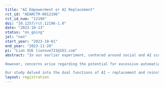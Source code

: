 ```yaml
---
title: "AI Empowerment or AI Replacement"
rct_id: "AEARCTR-0012196"
rct_id_num: "12196"
doi: "10.1257/rct.12196-1.0"
date: "2023-10-13"
status: "on_going"
jel: "nan"
start_year: "2023-10-01"
end_year: "2023-11-20"
pi: "Lian XUE lianxue721@163.com"
abstract: "In our earlier experiment, centered around social and AI scoring, we painted an optimistic picture of AI's introduction. Not only did we find that AI scoring systems enhance human cooperation, but individuals also demonstrated a growing acceptance of these systems, particularly as they gained more experience or encountered deteriorating cooperative environments.
However, concerns arise regarding the potential for excessive automation resulting from AI implementation. The replacement of humans by AI may lead to undesirable social consequences such as job loss, stagnant wages, and increased inequality. To address these concerns, we introduced a new treatment aimed at discussing the potential of AI restatement – a type of AI development that augments workers' productivity and creates new tasks for labor-intensive roles.
Our study delved into the dual functions of AI – replacement and reinstatement – and employed experimental methods to investigate individual preferences and their associated outcomes concerning these two AI applications."
layout: registration
---
```


